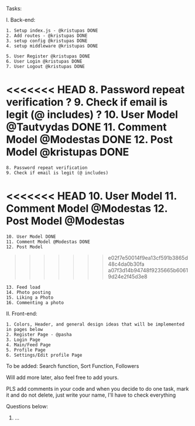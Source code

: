 Tasks:

I. Back-end:

    1. Setup index.js - @kristupas DONE
    2. Add routes - @kristupas DONE
    3. setup config @kristupas DONE
    4. setup middleware @kristupas DONE

    5. User Register @kristupas DONE
    6. User Login @kristupas DONE
    7. User Logout @kristupas DONE
<<<<<<< HEAD
    8. Password repeat verification ?
    9. Check if email is legit (@ includes) ?
    10. User Model @Tautvydas DONE
    11. Comment Model @Modestas DONE
    12. Post Model @kristupas DONE
=======
    8. Password repeat verification
    9. Check if email is legit (@ includes)
<<<<<<< HEAD
    10. User Model
    11. Comment Model @Modestas
    12. Post Model @Modestas
=======
    10. User Model DONE
    11. Comment Model @Modestas DONE
    12. Post Model
>>>>>>> e02f7e50014f9ea13cf591b3865d48c4da0b30fa
>>>>>>> a07f3d14b94748f9235665b60619d24e2f45d3e8

    13. Feed load
    14. Photo posting
    15. Liking a Photo
    16. Commenting a photo

II. Front-end:

    1. Colors, Header, and general design ideas that will be implemented in pages below
    2. Register Page - @pasha
    3. Login Page
    4. Main/Feed Page
    5. Profile Page
    6. Settings/Edit profile Page



To be added: Search function, Sort Function, Followers

Will add more later, also feel free to add yours.

PLS add comments in your code and when you decide to do one task, mark it and do not delete, just write your name, I'll have to check everything

Questions below:

1. ...
